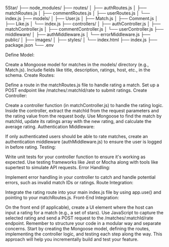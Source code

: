 5Star/
├── node_modules/
├── routes/
│   ├── authRoutes.js
│   ├── matchRoutes.js
│   ├── commentRoutes.js
│   ├── userRoutes.js
│   └── index.js
├── models/
│   ├── User.js
│   ├── Match.js
│   ├── Comment.js
│   ├── Like.js
│   └── index.js
├── controllers/
│   ├── authController.js
│   ├── matchController.js
│   ├── commentController.js
│   └── userController.js
├── middleware/
│   ├── authMiddleware.js
│   └── errorMiddleware.js
├── public/
│   ├── images/
│   ├── styles/
│   └── index.html
├── index.js
├── package.json
└── .env


Define Model:

Create a Mongoose model for matches in the models/ directory (e.g., Match.js).
Include fields like title, description, ratings, host, etc., in the schema.
Create Routes:

Define a route in the matchRoutes.js file to handle rating a match.
Set up a POST endpoint like /matches/:matchId/rate to submit ratings.
Create Controller:

Create a controller function (in matchController.js) to handle the rating logic.
Inside the controller, extract the matchId from the request parameters and the rating value from the request body.
Use Mongoose to find the match by matchId, update its ratings array with the new rating, and calculate the average rating.
Authentication Middleware:

If only authenticated users should be able to rate matches, create an authentication middleware (authMiddleware.js) to ensure the user is logged in before rating.
Testing:

Write unit tests for your controller function to ensure it's working as expected.
Use testing frameworks like Jest or Mocha along with tools like supertest to simulate API requests.
Error Handling:

Implement error handling in your controller to catch and handle potential errors, such as invalid match IDs or ratings.
Route Integration:

Integrate the rating route into your main index.js file by using app.use() and pointing to your matchRoutes.js.
Front-End Integration:

On the front end (if applicable), create a UI element where the host can input a rating for a match (e.g., a set of stars).
Use JavaScript to capture the selected rating and send a POST request to the /matches/:matchId/rate endpoint.
Remember to structure your code in a modular way and separate concerns. Start by creating the Mongoose model, defining the routes, implementing the controller logic, and testing each step along the way. This approach will help you incrementally build and test your feature.




